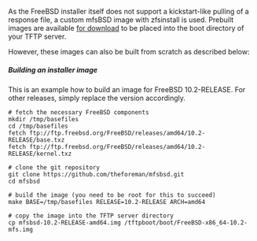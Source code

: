 As the FreeBSD installer itself does not support a kickstart-like pulling of a response file, a custom mfsBSD image with zfsinstall is used. Prebuilt images are available [for download](http://downloads.theforeman.org/FreeBSD/) to be placed into the boot directory of your TFTP server.

However, these images can also be built from scratch as described below:

##### Building an installer image

This is an example how to build an image for FreeBSD 10.2-RELEASE. For other releases, simply replace the version accordingly.

    # fetch the necessary FreeBSD components
    mkdir /tmp/basefiles
    cd /tmp/basefiles
    fetch ftp://ftp.freebsd.org/FreeBSD/releases/amd64/10.2-RELEASE/base.txz
    fetch ftp://ftp.freebsd.org/FreeBSD/releases/amd64/10.2-RELEASE/kernel.txz

    # clone the git repository
    git clone https://github.com/theforeman/mfsbsd.git
    cd mfsbsd

    # build the image (you need to be root for this to succeed)
    make BASE=/tmp/basefiles RELEASE=10.2-RELEASE ARCH=amd64

    # copy the image into the TFTP server directory
    cp mfsbsd-10.2-RELEASE-amd64.img /tftpboot/boot/FreeBSD-x86_64-10.2-mfs.img

